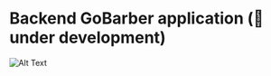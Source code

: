 # Backend GoBarber application (:construction:under development)

![Alt Text](https://media.giphy.com/media/vFKqnCdLPNOKc/giphy.gif)

